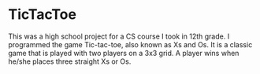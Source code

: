# TicTacToe

This was a high school project for a CS course I took in 12th grade. I programmed the game Tic-tac-toe, also known as Xs and Os. It is a classic game that is played with two players on a 3x3 grid. A player wins
when he/she places three straight Xs or Os.
